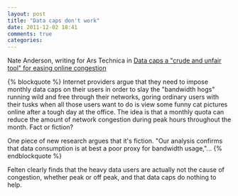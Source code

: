 ```yaml
---
layout: post
title: "Data caps don't work"
date: 2011-12-02 18:41
comments: true
categories: 
---
```


Nate Anderson, writing for Ars Technica in [Data caps a "crude and unfair tool" for easing online congestion](http://arstechnica.com/tech-policy/news/2011/12/data-caps-a-crude-and-unfair-tool-for-easing-online-congestion.ars)

{% blockquote %}
Internet providers argue that they need to impose monthly data caps on their users in order to slay the "bandwidth hogs" running wild and free through their networks, goring ordinary users with their tusks when all those users want to do is view some funny cat pictures online after a tough day at the office. The idea is that a monthly quota can reduce the amount of network congestion during peak hours throughout the month. Fact or fiction?

One piece of new research argues that it's fiction. "Our analysis confirms that data consumption is at best a poor proxy for bandwidth usage,"...
{% endblockquote %}

Felten clearly finds that the heavy data users are actually not the cause of congestion, whether peak or off peak, and that data caps do nothing to help.